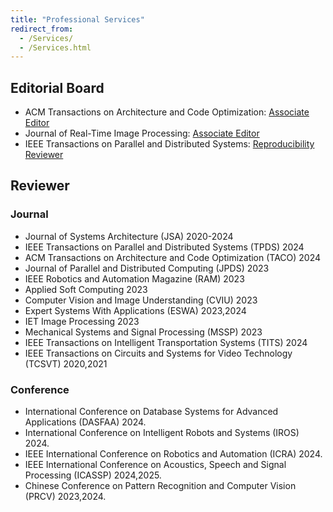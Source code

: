 ```yaml
---
title: "Professional Services"
redirect_from: 
  - /Services/
  - /Services.html
---
```


## Editorial Board 
* ACM Transactions on Architecture and Code Optimization: [Associate Editor](https://dl.acm.org/journal/taco/editorial-board)
* Journal of Real-Time Image Processing: [Associate Editor](https://link.springer.com/journal/11554/editors)
* IEEE Transactions on Parallel and Distributed Systems: [Reproducibility Reviewer](https://www.computer.org/csdl/journals/td/about/107377?title=Review%20Board&periodical=IEEE%20Transactions%20on%20Parallel%20and%20Distributed%20Systems)

## Reviewer
### Journal
* Journal of Systems Architecture (JSA) 2020-2024
* IEEE Transactions on Parallel and Distributed Systems (TPDS) 2024
* ACM Transactions on Architecture and Code Optimization (TACO) 2024
* Journal of Parallel and Distributed Computing (JPDS) 2023
* IEEE Robotics and Automation Magazine (RAM) 2023
* Applied Soft Computing 2023
* Computer Vision and Image Understanding (CVIU) 2023
* Expert Systems With Applications (ESWA) 2023,2024
* IET Image Processing 2023
* Mechanical Systems and Signal Processing (MSSP) 2023
* IEEE Transactions on Intelligent Transportation Systems (TITS) 2024
* IEEE Transactions on Circuits and Systems for Video Technology (TCSVT) 2020,2021

### Conference
*  International Conference on Database Systems for Advanced Applications (DASFAA) 2024.
*  International Conference on Intelligent Robots and Systems (IROS) 2024.
*  IEEE International Conference on Robotics and Automation (ICRA) 2024.
*  IEEE International Conference on Acoustics, Speech and Signal Processing (ICASSP) 2024,2025.
*  Chinese Conference on Pattern Recognition and Computer Vision (PRCV) 2023,2024.
